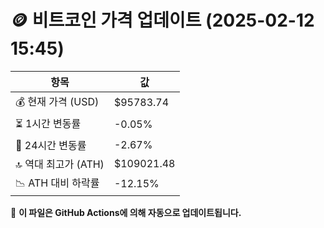 # 🪙 비트코인 가격 업데이트 (2025-02-12 15:45)

| 항목                | 값 |
|--------------------|----------------|
| 💰 현재 가격 (USD) | $95783.74 |
| ⏳ 1시간 변동률    | -0.05% |
| 📆 24시간 변동률   | -2.67% |
| 🔝 역대 최고가 (ATH) | $109021.48 |
| 📉 ATH 대비 하락률 | -12.15% |

🔄 **이 파일은 GitHub Actions에 의해 자동으로 업데이트됩니다.**
